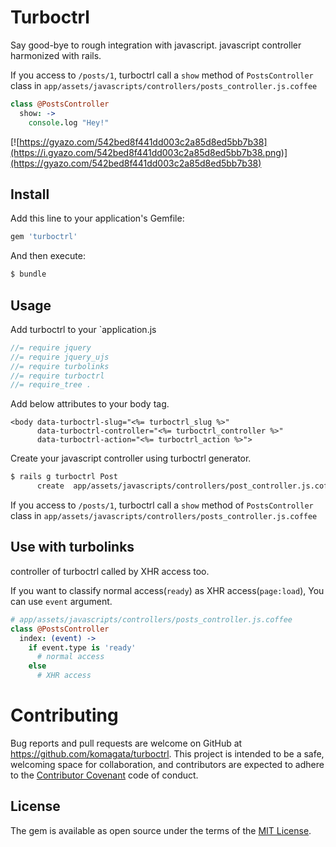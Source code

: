 # Turboctrl

Say good-bye to rough integration with javascript. javascript controller harmonized with rails.

If you access to `/posts/1`, turboctrl call a `show` method of `PostsController` class in `app/assets/javascripts/controllers/posts_controller.js.coffee`

```coffeescript
class @PostsController
  show: ->
    console.log "Hey!"
```

[![https://gyazo.com/542bed8f441dd003c2a85d8ed5bb7b38](https://i.gyazo.com/542bed8f441dd003c2a85d8ed5bb7b38.png)](https://gyazo.com/542bed8f441dd003c2a85d8ed5bb7b38)

## Install

Add this line to your application's Gemfile:

```ruby
gem 'turboctrl'
```

And then execute:

```sh
$ bundle
```

## Usage

Add turboctrl to your `application.js

```javascript
//= require jquery
//= require jquery_ujs
//= require turbolinks
//= require turboctrl
//= require_tree .
```

Add below attributes to your body tag.

```html5
<body data-turboctrl-slug="<%= turboctrl_slug %>"
      data-turboctrl-controller="<%= turboctrl_controller %>"
      data-turboctrl-action="<%= turboctrl_action %>">
```

Create your javascript controller using turboctrl generator.

```sh
$ rails g turboctrl Post
      create  app/assets/javascripts/controllers/post_controller.js.coffee
```

If you access to `/posts/1`, turboctrl call a `show` method of `PostsController` class in `app/assets/javascripts/controllers/posts_controller.js.coffee`

## Use with turbolinks

controller of turboctrl called by XHR access too.

If you want to classify normal access(`ready`) as XHR access(`page:load`), You can use `event` argument.

```coffeescript
# app/assets/javascripts/controllers/posts_controller.js.coffee
class @PostsController
  index: (event) ->
    if event.type is 'ready'
      # normal access
    else
      # XHR access
```

# Contributing

Bug reports and pull requests are welcome on GitHub at https://github.com/komagata/turboctrl. This project is intended to be a safe, welcoming space for collaboration, and contributors are expected to adhere to the [Contributor Covenant](contributor-covenant.org) code of conduct.


## License

The gem is available as open source under the terms of the [MIT License](http://opensource.org/licenses/MIT).
